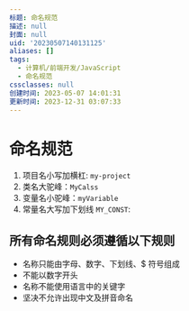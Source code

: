 ```yaml
---
标题: 命名规范
描述: null
封面: null
uid: '20230507140131125'
aliases: []
tags:
  - 计算机/前端开发/JavaScript
  - 命名规范
cssclasses: null
创建时间: 2023-05-07 14:01:31
更新时间: 2023-12-31 03:07:33
---
```


# 命名规范

1. 项目名小写加横杠: `my-project`
2. 类名大驼峰：`MyCalss`
3. 变量名小驼峰：`myVariable`
4. 常量名大写加下划线 `MY_CONST`:

## 所有命名规则必须遵循以下规则

- 名称只能由字母、数字、下划线、$ 符号组成
- 不能以数字开头
- 名称不能使用语言中的关键字
- 坚决不允许出现中文及拼音命名
